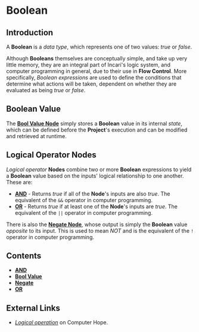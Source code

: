 # Boolean

## Introduction

A **Boolean** is a _data type_, which represents one of two values: _true_ or _false_.

Although **Booleans** themselves are conceptually simple, and take up very little memory, they are an integral part of Incari's logic system, and computer programming in general, due to their use in **Flow Control**. More specifically, _Boolean expressions_ are used to define the conditions that determine what actions will be taken, dependent on whether they are evaluated as being _true_ or _false_.

## Boolean Value

The [**Bool Value Node**](bool-value.md) simply stores a **Boolean** value in its internal _state_, which can be defined before the **Project**'s execution and can be modified and retrieved at runtime.

## Logical Operator Nodes

_Logical operator_ **Nodes** combine two or more **Boolean** expressions to yield a **Boolean** value based on the inputs' logical relationship to one another. These are:

* [**AND**](and.md) - Returns _true_ if all of the **Node**'s inputs are also _true_. The equivalent of the `&&` operator in computer programming.
* [**OR**](or.md) - Returns _true_ if at least one of the **Node**'s inputs are _true_. The equivalent of the `||` operator in computer programming.

There is also the [**Negate Node**](negate.md), whose output is simply the **Boolean** value _opposite_ to its input. This is used to mean _NOT_ and is the equivalent of the `!` operator in computer programming.

## Contents

* [**AND**](and.md)
* [**Bool Value**](bool-value.md)
* [**Negate**](negate.md)
* [**OR**](or.md)

## External Links

* [_Logical operation_](https://www.computerhope.com/jargon/l/logioper.htm) on Computer Hope.

